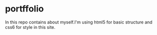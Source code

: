 # portffolio
In this repo contains about myself.I'm using html5 for basic structure and css6 for style in this site.
